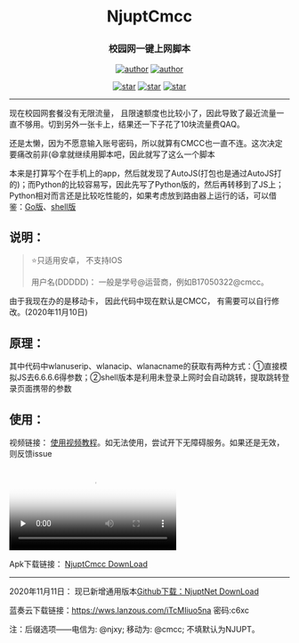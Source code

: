 <h1 align="center">NjuptCmcc</p>

<h3  align="center">
校园网一键上网脚本
</h3>
<p align="center">
  <a href="https://nymrli.top"><img alt="author" src="https://img.shields.io/badge/Author-Mrli-blue.svg"/></a>  <a href="https://xkcoding.com"><img alt="author" src="https://img.shields.io/badge/License-MIT-{}.svg"/></a>
</p>
<p align="center">
  <a href="https://github.com/Freedomisgood/NjuptCmcc/stargazers"><img alt="star" src="https://img.shields.io/github/stars/Freedomisgood/NjuptCmcc.svg?label=Stars&style=social"/></a>
  <a href="https://github.com/Freedomisgood/NjuptCmcc/network/members"><img alt="star" src="https://img.shields.io/github/forks/Freedomisgood/NjuptCmcc.svg?label=Fork&style=social"/></a>
  <a href="https://github.com/Freedomisgood/NjuptCmcc/watchers"><img alt="star" src="https://img.shields.io/github/watchers/Freedomisgood/NjuptCmcc.svg?label=Watch&style=social"/></a>
</p>


---

现在校园网套餐没有无限流量， 且限速额度也比较小了，因此导致了最近流量一直不够用。切到另外一张卡上，结果还一下子花了10块流量费QAQ。

还是太懒，因为不愿意输入账号密码，所以就算有CMCC也一直不连。这次决定要痛改前非(:smile:拿就继续用脚本吧，因此就写了这么一个脚本

本来是打算写个在手机上的app，然后就发现了AutoJS(打包也是通过AutoJS打的)；而Python的比较容易写，因此先写了Python版的，然后再转移到了JS上；Python相对而言还是比较吃性能的，如果考虑放到路由器上运行的话，可以借鉴：[Go版](https://github.com/gaoffan/autoLogin-NJUPT)、[shell版](https://github.com/X3ZvaWQ/njupt-net-login-bash/blob/master/njupt.sh)

## 说明：

> :star:只适用安卓， 不支持IOS
>
> 用户名(DDDDD)： 一般是学号@运营商，例如B17050322@cmcc。

由于我现在办的是移动卡， 因此代码中现在默认是CMCC， 有需要可以自行修改。(2020年11月10日)

## 原理：

其中代码中wlanuserip、wlanacip、wlanacname的获取有两种方式：①直接模拟JS去6.6.6.6得参数；②shell版本是利用未登录上网时会自动跳转，提取跳转登录页面携带的参数

## 使用：

视频链接： [使用视频教程](./src/howToUse.mp4)。如无法使用，尝试开下无障碍服务。如果还是无效，则反馈issue

<video id="video" controls="" preload="none" poster="https://github.com/Freedomisgood/NjuptCmcc/src/avator.jfif"> <source id="mp4" src="https://github.com/Freedomisgood/NjuptCmcc/src/howToUse.mp4" type="video/mp4"> </video>

Apk下载链接： [NjuptCmcc DownLoad](./src/NjuptCmcc.apk)

---

2020年11月11日： 现已新增通用版本[Github下载：NjuptNet DownLoad](./src/NjuptNet.apk)

蓝奏云下载链接：https://wws.lanzous.com/iTcMIiuo5na  密码:c6xc

注：后缀选项——电信为: @njxy; 移动为: @cmcc; 不填默认为NJUPT。